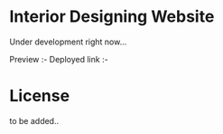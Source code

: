# Interior Designing Website

Under development right now...

Preview :-
Deployed link :-

# License 
to be added..
